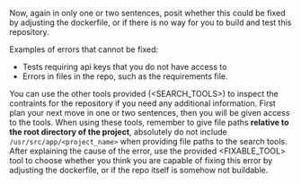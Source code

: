 Now, again in only one or two sentences, posit whether this could be fixed by adjusting the dockerfile, or if there is no way for you to build and test this repository.

Examples of errors that cannot be fixed:
- Tests requiring api keys that you do not have access to
- Errors in files in the repo, such as the requirements file.

You can use the other tools provided (<SEARCH_TOOLS>) to inspect the contraints for the repository if you need any additional information. First plan your next move in one or two sentences, then you will be given access to the tools. When using these tools, remember to give file paths **relative to the root directory of the project**, absolutely do not include `/usr/src/app/<project_name>` when providing file paths to the search tools.
After explaining the cause of the error, use the provided <FIXABLE_TOOL> tool to choose whether you think you are capable of fixing this error by adjusting the dockerfile, or if the repo itself is somehow not buildable.